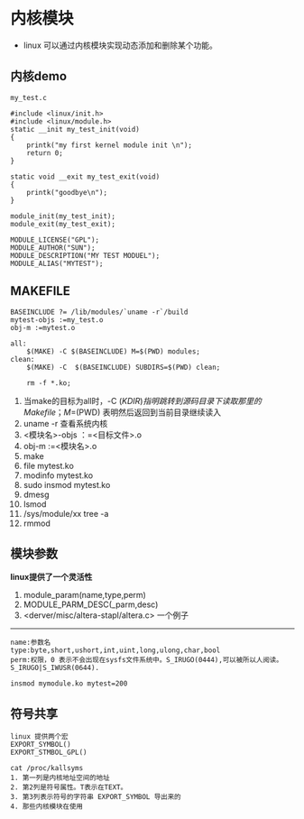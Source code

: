 # 内核模块 #

- linux 可以通过内核模块实现动态添加和删除某个功能。

## 内核demo ##
	my_test.c

    #include <linux/init.h>
    #include <linux/module.h>
    static __init my_test_init(void)
    {
    	printk("my first kernel module init \n");
    	return 0;
    }
    
    static void __exit my_test_exit(void)
    {
    	printk("goodbye\n");
    }
    
    module_init(my_test_init);
    module_exit(my_test_exit);
    
    MODULE_LICENSE("GPL");
    MODULE_AUTHOR("SUN");
    MODULE_DESCRIPTION("MY TEST MODUEL");
    MODULE_ALIAS("MYTEST");

## MAKEFILE ##
    BASEINCLUDE ?= /lib/modules/`uname -r`/build
    mytest-objs :=my_test.o
    obj-m :=mytest.o
    
    all:
    	$(MAKE) -C $(BASEINCLUDE) M=$(PWD) modules;
    clean:
    	$(MAKE) -C  $(BASEINCLUDE) SUBDIRS=$(PWD) clean;
    
    	rm -f *.ko;

1. 当make的目标为all时，-C $(KDIR) 指明跳转到源码目录下读取那里的Makefile；M=$(PWD) 表明然后返回到当前目录继续读入
2. uname -r 查看系统内核
3. <模块名>-objs ：=<目标文件>.o
4. obj-m :=<模块名>.o
5. make
6. file mytest.ko
7. modinfo mytest.ko
7. sudo insmod mytest.ko
8. dmesg
9. lsmod
10. /sys/module/xx tree -a
11. rmmod

## 模块参数 ##

**linux提供了一个灵活性**

1. module_param(name,type,perm)
2. MODULE_PARM_DESC(_parm,desc)
3. <derver/misc/altera-stapl/altera.c> 一个例子
---
    name:参数名
    type:byte,short,ushort,int,uint,long,ulong,char,bool
    perm:权限，0 表示不会出现在sysfs文件系统中。S_IRUGO(0444),可以被所以人阅读。S_IRUGO|S_IWUSR(0644).

	insmod mymodule.ko mytest=200

## 符号共享 ##

    linux 提供两个宏
    EXPORT_SYMBOL()
    EXPORT_STMBOL_GPL()

    cat /proc/kallsyms
    1. 第一列是内核地址空间的地址
    2. 第2列是符号属性。T表示在TEXT。
    3. 第3列表示符号的字符串 EXPORT_SYMBOL 导出来的
    4. 那些内核模块在使用





